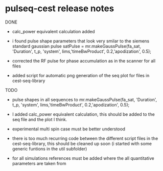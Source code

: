 # pulseq-cest release notes


DONE
- calc_power equivalent calculation added 
- i found pulse shape parameters that look very smilar to the siemens standard gaussian pulse
	satPulse = mr.makeGaussPulse(fa_sat, 'Duration', t_p, 'system', lims,'timeBwProduct', 0.2,'apodization', 0.5);

- corrected the RF pulse for phase accumulation as in the scanner for all files

- added script for automatic png generation of the seq plot for files in cest-seq-library


TODO

- pulse shapes in all sequences to 
mr.makeGaussPulse(fa_sat, 'Duration', t_p, 'system', lims,'timeBwProduct', 0.2,'apodization', 0.5);

- I added calc_power equivalent calculation, this should be added to the seq file and the plot I think.

- experimental multi spin case must be better understood

- there is too much recurring code between the different script files in the cest-seq-library, this should be cleaned up soon (i started with some generic funtions in the util subfolder)

- for all simulations references must be added where the all quantitative parameters are taken from

